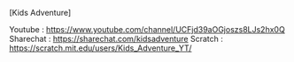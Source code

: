 [Kids Adventure]

Youtube   :  https://www.youtube.com/channel/UCFjd39aOGjoszs8LJs2hx0Q
Sharechat :  https://sharechat.com/kidsadventure
Scratch   :  https://scratch.mit.edu/users/Kids_Adventure_YT/
